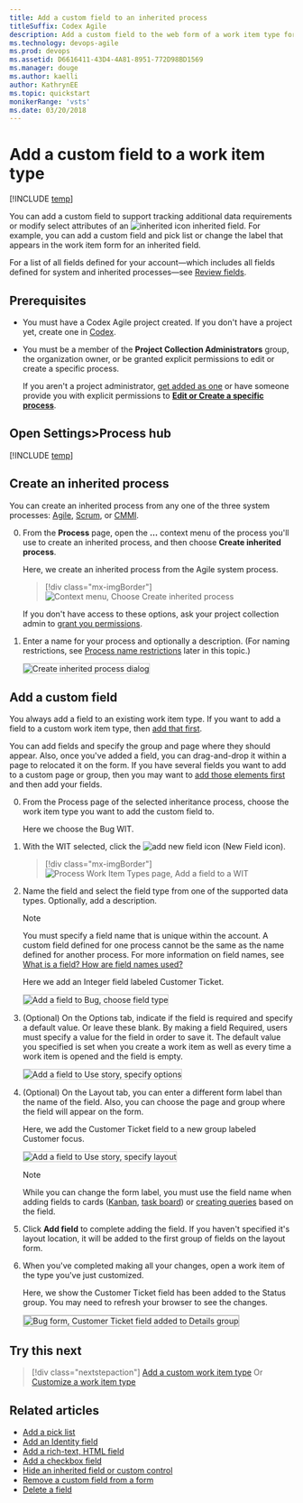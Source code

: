 ```yaml
---
title: Add a custom field to an inherited process
titleSuffix: Codex Agile
description: Add a custom field to the web form of a work item type for an Inheritance process model and apply to a Codex Agile project 
ms.technology: devops-agile
ms.prod: devops
ms.assetid: D6616411-43D4-4A81-8951-772D98BD1569  
ms.manager: douge
ms.author: kaelliauthor: KathrynEE
ms.topic: quickstart
monikerRange: 'vsts'
ms.date: 03/20/2018
---
```


# Add a custom field to a work item type    

[!INCLUDE [temp](../../_shared/codex-agile.md)]

You can add a custom field to support tracking additional data requirements or modify select attributes of an ![inherited icon](_img/process/inherited-icon.png) inherited field. For example, you can add a custom field and pick list or change the label that appears in the work item form for an inherited field.  

For a list of all fields defined for your account&mdash;which includes all fields defined for system and inherited processes&mdash;see [Review fields](customize-process-field.md#review-fields).  

## Prerequisites
* You must have a Codex Agile project created. If you don't have a project yet, create one in [Codex](../accounts/set-up-vs.md).  
* You must be a member of the **Project Collection Administrators** group, the organization owner, or be granted explicit permissions to edit or create a specific process. 

	If you aren't a project administrator, [get added as one](../security/set-project-collection-level-permissions.md) or have someone provide you with explicit permissions to [**Edit or Create a specific process**](../../security/set-permissions-access-work-tracking.md#process-permissions).  

<a id="open-process-wit">  </a>
## Open Settings>Process hub

[!INCLUDE [temp](../../_shared/open-process-admin-context-ts.md)]

<a id="create-inherited-process"></a>
## Create an inherited process
You can create an inherited process from any one of the three system processes: [Agile](../../work/work-items/guidance/agile-process.md), [Scrum](../../work/work-items/guidance/scrum-process.md), or [CMMI](../../work/work-items/guidance/cmmi-process.md).   

0. From the **Process** page, open the **&hellip;** context menu of the process you'll use to create an inherited process, and then choose **Create inherited process**. 

	Here, we create an inherited process from the Agile system process.   

	> [!div class="mx-imgBorder"]  
	> ![Context menu, Choose Create inherited process](_img/process/create-inherited-process.png) 

	If you don't have access to these options, ask your project collection admin to [grant you permissions](../../security/set-permissions-access-work-tracking.md#process-permissions). 

0.	Enter a name for your process and optionally a description. (For naming restrictions, see [Process name restrictions](#process-naming) later in this topic.)

	<img src="_img/process/mprocess-create-inherited-process-dialog.png" alt="Create inherited process dialog" style="border: 1px solid #C3C3C3;" />  

<a id="add-wit">  </a>
## Add a custom field 

You always add a field to an existing work item type. If you want to add a field to a custom work item type, then [add that first](add-custom-wit.md).

You can add fields and specify the group and page where they should appear. Also, once you've added a field, you can drag-and-drop it within a page to relocated it on the form. If you have several fields you want to add to a custom page or group, then you may want to [add those elements first](customize-process-form.md) and then add your fields. 

0. From the Process page of the selected inheritance process, choose the work item type you want to add the custom field to. 

	Here we choose the Bug WIT. 
	
0. With the WIT selected, click the ![add new field icon](_img/new-field-icon.png) (New Field icon).  

	> [!div class="mx-imgBorder"]  
	> ![Process Work Item Types page, Add a field to a WIT](_img/field/bug-new-field.png) 

0. Name the field and select the field type from one of the supported data types. Optionally, add a description.  

	> [!NOTE]    
	> You must specify a field name that is unique within the account. A custom field defined for one process cannot be the same as the name defined for another process. For more information on field names, see [What is a field? How are field names used?](#field-reference)
	
	Here we add an Integer field labeled Customer Ticket. 

    <img src="_img/process/cpfield-add-field-to-bug-type-integer-up1.png" alt="Add a field to Bug, choose field type" style="border: 1px solid #C3C3C3;" /> 

	<a id="options">  </a>
0.	(Optional) On the Options tab, indicate if the field is required and specify a default value. Or leave these blank. By making a field Required, users must specify a value for the field in order to save it. The default value you specified is set when you create a work item as well as every time a work item is opened and the field is empty.

	<img src="_img/process/cpfield-bug-customer-ticket-options.png" alt="Add a field to Use story, specify options" style="border: 1px solid #C3C3C3;" />  

	<a id="layout">  </a>
0.	(Optional) On the Layout tab, you can enter a different form label than the name of the field. Also, you can choose the page and group where the field will appear on the form. 

	Here, we add the Customer Ticket field to a new group labeled Customer focus. 

	<img src="_img/process/cpfield-customer-ticket-layout.png" alt="Add a field to Use story, specify layout" style="border: 1px solid #C3C3C3;" />  

	> [!NOTE]    
	>While you can change the form label, you must use the field name when adding fields to cards ([Kanban](../../work/customize/customize-cards.md#fields), [task board](../../work/customize/customize-cards.md#task-board)) or [creating queries](../../work/track/using-queries.md) based on the field.   

0.	Click **Add field** to complete adding the field. If you haven't specified it's layout location, it will be added to the first group of fields on the layout form.  

0.	When you've completed making all your changes, open a work item of the type you've just customized. 

	Here, we show the Customer Ticket field has been added to the Status group. You may need to refresh your browser to see the changes. 

	<img src="_img/process/cpfield-bug-form-customized-customer-ticket.png" alt="Bug form, Customer Ticket field added to Details group" style="border: 2px solid #C3C3C3;" />



## Try this next
> [!div class="nextstepaction"]
> [Add a custom work item type](add-custom-wit.md) 
> Or
> [Customize a work item type](customize-process-wit.md)


## Related articles  

- [Add a pick list](add-custom-field.md#pick-list) 
- [Add an Identity field](add-custom-field.md#identity)  
- [Add a rich-text, HTML field](add-custom-field.md#html)
- [Add a checkbox field](add-custom-field.md#boolean-field)
- [Hide an inherited field or custom control](add-custom-field.md#show-hide-field) 
- [Remove a custom field from a form](add-custom-field.md#remove-field) 
- [Delete a field](add-custom-field.mddelete-field)   

